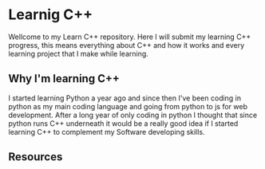 # Learnig C++

Wellcome to my Learn C++ repository. Here I will submit my learning C++ progress, this means everything about C++ and how it works and every learning project that I make while learning.

## Why I'm learning C++

I started learning Python a year ago and since then I've been coding in python as my main coding language and going from python to js for web development. After a long year of only coding in python I thought that since python runs C++ underneath it would be a really good idea if I started learning C++ to complement my Software developing skills.

## Resources
